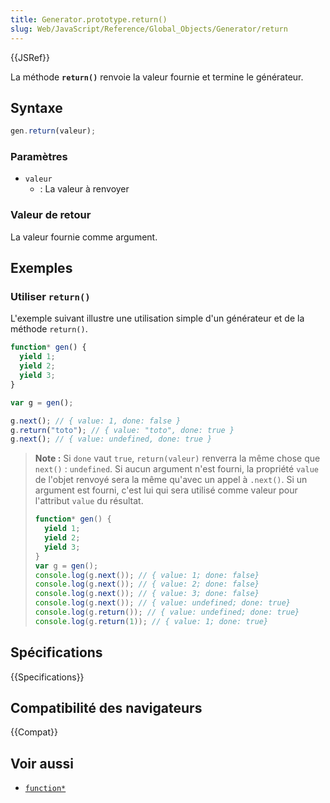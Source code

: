 ```yaml
---
title: Generator.prototype.return()
slug: Web/JavaScript/Reference/Global_Objects/Generator/return
---
```


{{JSRef}}

La méthode **`return()`** renvoie la valeur fournie et termine le générateur.

## Syntaxe

```js
gen.return(valeur);
```

### Paramètres

- `valeur`
  - : La valeur à renvoyer

### Valeur de retour

La valeur fournie comme argument.

## Exemples

### Utiliser `return()`

L'exemple suivant illustre une utilisation simple d'un générateur et de la méthode `return()`.

```js
function* gen() {
  yield 1;
  yield 2;
  yield 3;
}

var g = gen();

g.next(); // { value: 1, done: false }
g.return("toto"); // { value: "toto", done: true }
g.next(); // { value: undefined, done: true }
```

> **Note :** Si `done` vaut `true`, `return(valeur)` renverra la même chose que `next()` : `undefined`. Si aucun argument n'est fourni, la propriété `value` de l'objet renvoyé sera la même qu'avec un appel à `.next()`. Si un argument est fourni, c'est lui qui sera utilisé comme valeur pour l'attribut `value` du résultat.
>
> ```js
> function* gen() {
>   yield 1;
>   yield 2;
>   yield 3;
> }
> var g = gen();
> console.log(g.next()); // { value: 1; done: false}
> console.log(g.next()); // { value: 2; done: false}
> console.log(g.next()); // { value: 3; done: false}
> console.log(g.next()); // { value: undefined; done: true}
> console.log(g.return()); // { value: undefined; done: true}
> console.log(g.return(1)); // { value: 1; done: true}
> ```

## Spécifications

{{Specifications}}

## Compatibilité des navigateurs

{{Compat}}

## Voir aussi

- [`function*`](/fr/docs/Web/JavaScript/Reference/Instructions/function*)
